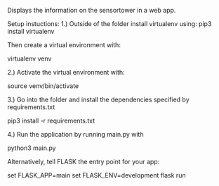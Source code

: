 Displays the information on the sensortower in a web app.

Setup instuctions:
1.) Outside of the folder install virtualenv using:
pip3 install virtualenv

Then create a virtual environment with:

virtualenv venv

2.) Activate the virtual environment with:

source venv/bin/activate

3.) Go into the folder and install the dependencies specified by requirements.txt

pip3 install -r requirements.txt

4.) Run the application by running main.py with

 python3 main.py

Alternatively, tell FLASK the entry point for your app:

set FLASK_APP=main
set FLASK_ENV=development
flask run 
